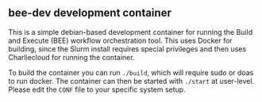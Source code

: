 ## bee-dev development container

This is a simple debian-based development container for running the Build and
Execute (BEE) workflow orchestration tool. This uses Docker for building, since
the Slurm install requires special privileges and then uses Charliecloud for
running the container.

To build the container you can run `./build`, which will require sudo or doas to
run docker. The container can then be started with `./start` at user-level.
Please edit the `CONF` file to your specific system setup.
